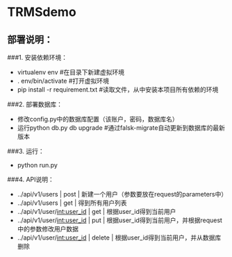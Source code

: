 # TRMSdemo

## 部署说明：

###1. 安装依赖环境：
   - virtualenv env #在目录下新建虚拟环境
   - . env/bin/activate #打开虚拟环境
   - pip install -r requirement.txt #读取文件，从中安装本项目所有依赖的环境

###2. 部署数据库：
   + 修改config.py中的数据库配置（该账户，密码，数据库名）
   + 运行python db.py db upgrade #通过falsk-migrate自动更新到数据库的最新版本

###3. 运行：
   + python run.py

###4. API说明：
   * ../api/v1/users                 | post   |       新建一个用户（参数要放在request的parameters中）
   * ../api/v1/users                 | get    |       得到所有用户列表
   * ../api/v1/user/<int:user_id>    | get    |       根据user_id得到当前用户
   * ../api/v1/user/<int:user_id>    | put    |       根据user_id得到当前用户，并根据request中的参数修改用户数据
   * ../api/v1/user/<int:user_id>    | delete |       根据user_id得到当前用户，并从数据库删除

